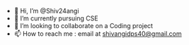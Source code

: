 - 👋 Hi, I’m @Shiv24angi
- 🌱 I’m currently pursuing CSE
- 💞️ I’m looking to collaborate on a Coding project
- 📫 How to reach me : email at shivangidps40@gmail.com

<!---
Shiv24angi/Shiv24angi is a ✨ special ✨ repository because its `README.md` (this file) appears on your GitHub profile.
You can click the Preview link to take a look at your changes.
--->
